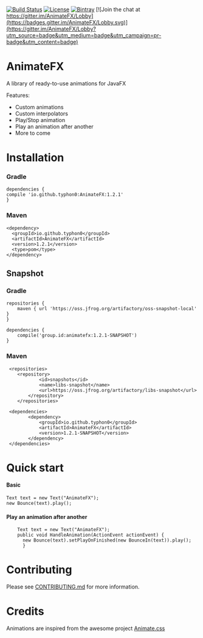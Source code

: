 [![Build Status](https://travis-ci.org/Typhon0/AnimateFX.svg?branch=master)](https://travis-ci.org/Typhon0/AnimateFX)
[![License](https://img.shields.io/badge/License-Apache%202.0-blue.svg)](https://opensource.org/licenses/Apache-2.0)
[![Bintray](https://api.bintray.com/packages/typhon0/AnimateFX/animatefx/images/download.svg)](https://bintray.com/typhon0/AnimateFX/animatefx)
[![Join the chat at https://gitter.im/AnimateFX/Lobby](https://badges.gitter.im/AnimateFX/Lobby.svg)](https://gitter.im/AnimateFX/Lobby?utm_source=badge&utm_medium=badge&utm_campaign=pr-badge&utm_content=badge)

# AnimateFX
A library of ready-to-use animations for JavaFX

Features:

* Custom animations
* Custom interpolators
* Play/Stop animation
* Play an animation after another 
* More to come

# Installation

### Gradle
```
dependencies {
compile 'io.github.typhon0:AnimateFX:1.2.1'
}
```
### Maven

```
<dependency>
  <groupId>io.github.typhon0</groupId>
  <artifactId>AnimateFX</artifactId>
  <version>1.2.1</version>
  <type>pom</type>
</dependency>
```
## Snapshot

### Gradle
```
repositories {
	maven { url 'https://oss.jfrog.org/artifactory/oss-snapshot-local' }
}

dependencies {
    compile('group.id:animatefx:1.2.1-SNAPSHOT')
}
```

### Maven

```
 <repositories>
 	<repository>
            <id>snapshots</id>
            <name>libs-snapshot</name>
            <url>https://oss.jfrog.org/artifactory/libs-snapshot</url>
        </repository>
    </repositories>
    
 <dependencies>
        <dependency>
            <groupId>io.github.typhon0</groupId>
            <artifactId>AnimateFX</artifactId>
            <version>1.2.1-SNAPSHOT</version>
        </dependency>
 </dependencies>
```
# Quick start

#### Basic

```
Text text = new Text("AnimateFX");
new Bounce(text).play();
```

#### Play an animation after another

```
    Text text = new Text("AnimateFX");
    public void HandleAnimation(ActionEvent actionEvent) {
      new Bounce(text).setPlayOnFinished(new BounceIn(text)).play();
      }
```

# Contributing

Please see  [CONTRIBUTING.md](https://github.com/Typhon0/AnimateFX/blob/master/CONTRIBUTING.md) for more information.

# Credits

Animations are inspired from the awesome project [Animate.css](https://github.com/daneden/animate.css)
